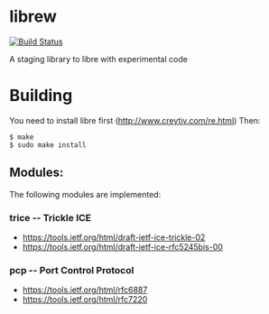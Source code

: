 # librew

[![Build Status](https://travis-ci.org/alfredh/rew.svg?branch=master)](https://travis-ci.org/alfredh/rew)

A staging library to libre with experimental code


# Building

You need to install libre first (http://www.creytiv.com/re.html)
Then:

```
$ make
$ sudo make install
```


## Modules:

The following modules are implemented:

### trice -- Trickle ICE

- https://tools.ietf.org/html/draft-ietf-ice-trickle-02
- https://tools.ietf.org/html/draft-ietf-ice-rfc5245bis-00

### pcp -- Port Control Protocol

- https://tools.ietf.org/html/rfc6887
- https://tools.ietf.org/html/rfc7220

